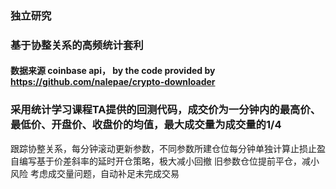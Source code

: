 ### 独立研究
### 基于协整关系的高频统计套利
#### 数据来源 coinbase api， by the code provided by https://github.com/nalepae/crypto-downloader
### 采用统计学习课程TA提供的回测代码，成交价为一分钟内的最高价、最低价、开盘价、收盘价的均值，最大成交量为成交量的1/4

跟踪协整关系，每分钟滚动更新参数，不同参数所建仓位每分钟单独计算止损止盈
自编写基于价差斜率的延时开仓策略，极大减小回撤
旧参数仓位提前平仓，减小风险
考虑成交量问题，自动补足未完成交易

